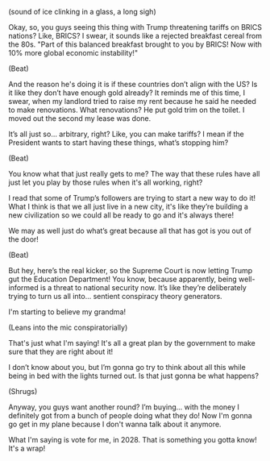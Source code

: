 (sound of ice clinking in a glass, a long sigh)

Okay, so, you guys seeing this thing with Trump threatening tariffs on BRICS nations? Like, BRICS? I swear, it sounds like a rejected breakfast cereal from the 80s. "Part of this balanced breakfast brought to you by BRICS! Now with 10% more global economic instability!"

(Beat)

And the reason he's doing it is if these countries don’t align with the US? Is it like they don’t have enough gold already? It reminds me of this time, I swear, when my landlord tried to raise my rent because he said he needed to make renovations. What renovations? He put gold trim on the toilet. I moved out the second my lease was done.

It’s all just so… arbitrary, right? Like, you can make tariffs? I mean if the President wants to start having these things, what’s stopping him?

(Beat)

You know what that just really gets to me? The way that these rules have all just let you play by those rules when it's all working, right?

I read that some of Trump’s followers are trying to start a new way to do it! What I think is that we all just live in a new city, it's like they’re building a new civilization so we could all be ready to go and it's always there!

We may as well just do what’s great because all that has got is you out of the door!

(Beat)

But hey, here’s the real kicker, so the Supreme Court is now letting Trump gut the Education Department! You know, because apparently, being well-informed is a threat to national security now. It’s like they’re deliberately trying to turn us all into… sentient conspiracy theory generators. 

I'm starting to believe my grandma!

(Leans into the mic conspiratorially)

That's just what I'm saying! It's all a great plan by the government to make sure that they are right about it!

I don’t know about you, but I’m gonna go try to think about all this while being in bed with the lights turned out. Is that just gonna be what happens?

(Shrugs)

Anyway, you guys want another round? I’m buying… with the money I definitely got from a bunch of people doing what they do! Now I'm gonna go get in my plane because I don't wanna talk about it anymore.

What I'm saying is vote for me, in 2028. That is something you gotta know!
It's a wrap!